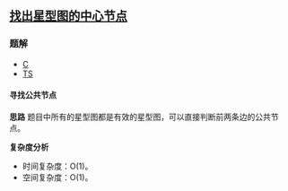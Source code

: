 ## [找出星型图的中心节点](https://leetcode.cn/problems/find-center-of-star-graph/)
### 题解
+ [C](../../c/1792/1791.c)
+ [TS](../../ts/1792/1791.ts)

#### 寻找公共节点
**思路**
题目中所有的星型图都是有效的星型图，可以直接判断前两条边的公共节点。

**复杂度分析**
+ 时间复杂度：O(1)。
+ 空间复杂度：O(1)。